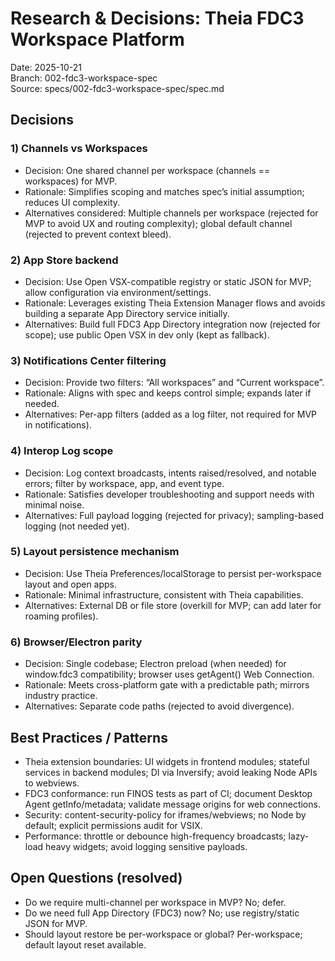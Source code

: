 # Research & Decisions: Theia FDC3 Workspace Platform

Date: 2025-10-21  
Branch: 002-fdc3-workspace-spec  
Source: specs/002-fdc3-workspace-spec/spec.md

## Decisions

### 1) Channels vs Workspaces

- Decision: One shared channel per workspace (channels == workspaces) for MVP.
- Rationale: Simplifies scoping and matches spec’s initial assumption; reduces UI complexity.
- Alternatives considered: Multiple channels per workspace (rejected for MVP to avoid UX and routing complexity); global default channel (rejected to prevent context bleed).

### 2) App Store backend

- Decision: Use Open VSX-compatible registry or static JSON for MVP; allow configuration via environment/settings.
- Rationale: Leverages existing Theia Extension Manager flows and avoids building a separate App Directory service initially.
- Alternatives: Build full FDC3 App Directory integration now (rejected for scope); use public Open VSX in dev only (kept as fallback).

### 3) Notifications Center filtering

- Decision: Provide two filters: “All workspaces” and “Current workspace”.
- Rationale: Aligns with spec and keeps control simple; expands later if needed.
- Alternatives: Per-app filters (added as a log filter, not required for MVP in notifications).

### 4) Interop Log scope

- Decision: Log context broadcasts, intents raised/resolved, and notable errors; filter by workspace, app, and event type.
- Rationale: Satisfies developer troubleshooting and support needs with minimal noise.
- Alternatives: Full payload logging (rejected for privacy); sampling-based logging (not needed yet).

### 5) Layout persistence mechanism

- Decision: Use Theia Preferences/localStorage to persist per-workspace layout and open apps.
- Rationale: Minimal infrastructure, consistent with Theia capabilities.
- Alternatives: External DB or file store (overkill for MVP; can add later for roaming profiles).

### 6) Browser/Electron parity

- Decision: Single codebase; Electron preload (when needed) for window.fdc3 compatibility; browser uses getAgent() Web Connection.
- Rationale: Meets cross-platform gate with a predictable path; mirrors industry practice.
- Alternatives: Separate code paths (rejected to avoid divergence).

## Best Practices / Patterns

- Theia extension boundaries: UI widgets in frontend modules; stateful services in backend modules; DI via Inversify; avoid leaking Node APIs to webviews.
- FDC3 conformance: run FINOS tests as part of CI; document Desktop Agent getInfo/metadata; validate message origins for web connections.
- Security: content-security-policy for iframes/webviews; no Node by default; explicit permissions audit for VSIX.
- Performance: throttle or debounce high-frequency broadcasts; lazy-load heavy widgets; avoid logging sensitive payloads.

## Open Questions (resolved)

- Do we require multi-channel per workspace in MVP? No; defer.
- Do we need full App Directory (FDC3) now? No; use registry/static JSON for MVP.
- Should layout restore be per-workspace or global? Per-workspace; default layout reset available.
